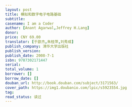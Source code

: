 ```yaml
---
layout: post
title: 模拟和数字电子电路基础
subtitle: 
casename: I am a Coder
author: [Anant Agarwal,Jeffrey H.Lang]
donor: 
price: CNY 69.00
translator: [于歆杰,朱桂萍,刘秀成]
publish_company: 清华大学出版社
publish_version: 
publish_date: 2008-7-1
isbn: 9787302171447
serial: 
total_volume: 1
borrower: []
borrow_date: []
douban_url: http://book.douban.com/subject/3171563/
cover_path: https://img1.doubanio.com/lpic/s5923554.jpg
tag: 
read_status: 读过
---
```

